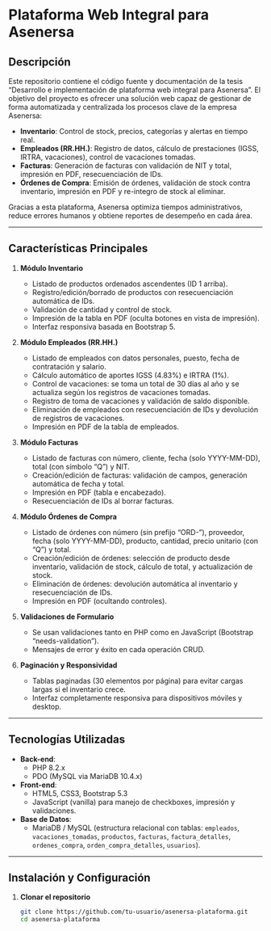 # Plataforma Web Integral para Asenersa

## Descripción
Este repositorio contiene el código fuente y documentación de la tesis “Desarrollo e implementación de plataforma web integral para Asenersa”. El objetivo del proyecto es ofrecer una solución web capaz de gestionar de forma automatizada y centralizada los procesos clave de la empresa Asenersa:

- **Inventario**: Control de stock, precios, categorías y alertas en tiempo real.  
- **Empleados (RR.HH.)**: Registro de datos, cálculo de prestaciones (IGSS, IRTRA, vacaciones), control de vacaciones tomadas.  
- **Facturas**: Generación de facturas con validación de NIT y total, impresión en PDF, resecuenciación de IDs.  
- **Órdenes de Compra**: Emisión de órdenes, validación de stock contra inventario, impresión en PDF y re-integro de stock al eliminar.

Gracias a esta plataforma, Asenersa optimiza tiempos administrativos, reduce errores humanos y obtiene reportes de desempeño en cada área.

---

## Características Principales

1. **Módulo Inventario**  
   - Listado de productos ordenados ascendentes (ID 1 arriba).  
   - Registro/edición/borrado de productos con resecuenciación automática de IDs.  
   - Validación de cantidad y control de stock.  
   - Impresión de la tabla en PDF (oculta botones en vista de impresión).  
   - Interfaz responsiva basada en Bootstrap 5.

2. **Módulo Empleados (RR.HH.)**  
   - Listado de empleados con datos personales, puesto, fecha de contratación y salario.  
   - Cálculo automático de aportes IGSS (4.83%) e IRTRA (1%).  
   - Control de vacaciones: se toma un total de 30 días al año y se actualiza según los registros de vacaciones tomadas.  
   - Registro de toma de vacaciones y validación de saldo disponible.  
   - Eliminación de empleados con resecuenciación de IDs y devolución de registros de vacaciones.  
   - Impresión en PDF de la tabla de empleados.

3. **Módulo Facturas**  
   - Listado de facturas con número, cliente, fecha (solo YYYY-MM-DD), total (con símbolo “Q”) y NIT.  
   - Creación/edición de facturas: validación de campos, generación automática de fecha y total.  
   - Impresión en PDF (tabla e encabezado).  
   - Resecuenciación de IDs al borrar facturas.  

4. **Módulo Órdenes de Compra**  
   - Listado de órdenes con número (sin prefijo “ORD-”), proveedor, fecha (solo YYYY-MM-DD), producto, cantidad, precio unitario (con “Q”) y total.  
   - Creación/edición de órdenes: selección de producto desde inventario, validación de stock, cálculo de total, y actualización de stock.  
   - Eliminación de órdenes: devolución automática al inventario y resecuenciación de IDs.  
   - Impresión en PDF (ocultando controles).  

5. **Validaciones de Formulario**  
   - Se usan validaciones tanto en PHP como en JavaScript (Bootstrap “needs-validation”).  
   - Mensajes de error y éxito en cada operación CRUD.  

6. **Paginación y Responsividad**  
   - Tablas paginadas (30 elementos por página) para evitar cargas largas si el inventario crece.  
   - Interfaz completamente responsiva para dispositivos móviles y desktop.

---

## Tecnologías Utilizadas

- **Back-end**:  
  - PHP 8.2.x  
  - PDO (MySQL via MariaDB 10.4.x)  
- **Front-end**:  
  - HTML5, CSS3, Bootstrap 5.3  
  - JavaScript (vanilla) para manejo de checkboxes, impresión y validaciones.  
- **Base de Datos**:  
  - MariaDB / MySQL (estructura relacional con tablas: `empleados`, `vacaciones_tomadas`, `productos`, `facturas`, `factura_detalles`, `ordenes_compra`, `orden_compra_detalles`, `usuarios`).  

---

## Instalación y Configuración

1. **Clonar el repositorio**  
   ```bash
   git clone https://github.com/tu-usuario/asenersa-plataforma.git
   cd asenersa-plataforma
